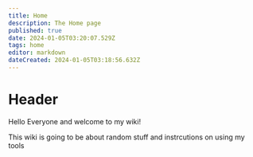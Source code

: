 ```yaml
---
title: Home
description: The Home page
published: true
date: 2024-01-05T03:20:07.529Z
tags: home
editor: markdown
dateCreated: 2024-01-05T03:18:56.632Z
---
```


# Header
Hello Everyone and welcome to my wiki!

This wiki is going to be about random stuff and instrcutions on using my tools